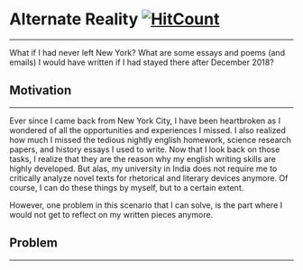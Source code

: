 # Alternate Reality [![HitCount](http://hits.dwyl.com/ramanshsharma2806/Alternate-Reality.svg)](http://hits.dwyl.com/ramanshsharma2806/Alternate-Reality)

-------

What if I had never left New York? What are some essays and poems (and emails) I would have written if I had stayed there after December 2018? 

## Motivation

-------

Ever since I came back from New York City, I have been heartbroken as I wondered of all the opportunities and experiences I missed.
I also realized how much I missed the tedious nightly english homework, science research papers, and history essays I used to write. Now that I
look back on those tasks, I realize that they are the reason why my english writing skills are highly developed. But alas, my university in India
does not require me to critically analyze novel texts for rhetorical and literary devices anymore. Of course, I can do these things by myself,
but to a certain extent.

However, one problem in this scenario that I can solve, is the part where I would not get to reflect on my written pieces anymore.


## Problem

-------








